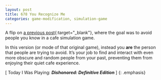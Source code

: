 ```yaml
---
layout: post
title: 678 You Recognize Me
categories: game-modification, simulation-game
---
```

A flip on [a previous post](http://www.foster-douglas.com/games/650-i-recognize-you/){:target="_blank"}, where the goal was to avoid people you know in a cafe simulation game.

In this version (or mode of that original game), instead you **are** the person that people are trying to avoid.  It’s your job to find and interact with even more obscure and random people from your past, preventing them from enjoying their quiet cafe experience.

[ Today I Was Playing: ***Dishonored: Definitive Edition*** ]
{: .emphasis}